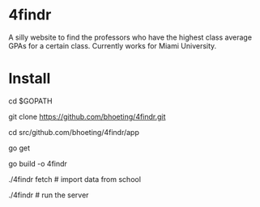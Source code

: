 # 4findr
A silly website to find the professors who have the highest class average GPAs for a certain class.  Currently works for Miami University.

# Install

  cd $GOPATH
  
  git clone https://github.com/bhoeting/4findr.git
  
  cd src/github.com/bhoeting/4findr/app
  
  go get
  
  go build -o 4findr
  
  ./4findr fetch # import data from school
  
  ./4findr # run the server
